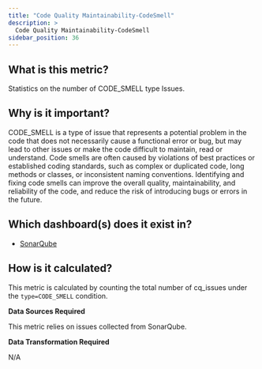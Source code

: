 ```yaml
---
title: "Code Quality Maintainability-CodeSmell"
description: >
  Code Quality Maintainability-CodeSmell
sidebar_position: 36
---
```


## What is this metric?

Statistics on the number of CODE_SMELL type Issues.

## Why is it important?

CODE_SMELL is a type of issue that represents a potential problem in the code that does not necessarily cause a functional error or bug, but may lead to other issues or make the code difficult to maintain, read or understand. Code smells are often caused by violations of best practices or established coding standards, such as complex or duplicated code, long methods or classes, or inconsistent naming conventions. Identifying and fixing code smells can improve the overall quality, maintainability, and reliability of the code, and reduce the risk of introducing bugs or errors in the future.

## Which dashboard(s) does it exist in?

- [SonarQube](https://devlake.apache.org/livedemo/DataSources/SonarQube)

## How is it calculated?

This metric is calculated by counting the total number of cq_issues under the `type=CODE_SMELL` condition.

<b>Data Sources Required</b>

This metric relies on issues collected from SonarQube.

<b>Data Transformation Required</b>

N/A
